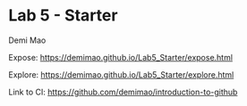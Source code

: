 # Lab 5 - Starter
Demi Mao


Expose: https://demimao.github.io/Lab5_Starter/expose.html


Explore: https://demimao.github.io/Lab5_Starter/explore.html


Link to CI: https://github.com/demimao/introduction-to-github

